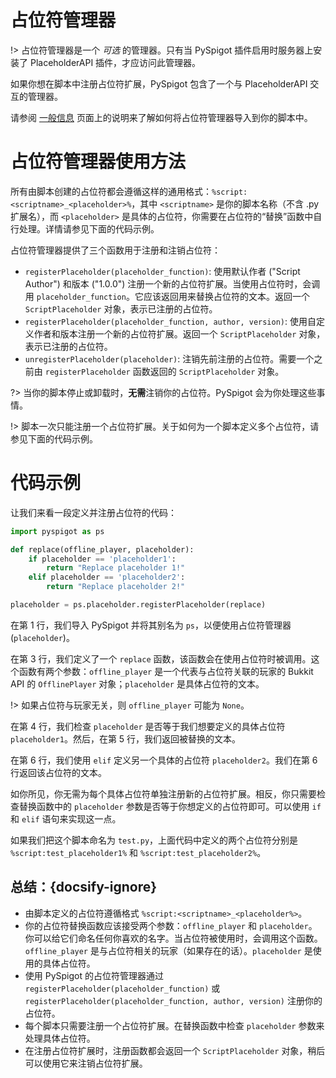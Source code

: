 # 占位符管理器

!> 占位符管理器是一个 *可选* 的管理器。只有当 PySpigot 插件启用时服务器上安装了 PlaceholderAPI 插件，才应访问此管理器。

如果你想在脚本中注册占位符扩展，PySpigot 包含了一个与 PlaceholderAPI 交互的管理器。

请参阅 [一般信息](writingscripts#pyspigot-的管理器) 页面上的说明来了解如何将占位符管理器导入到你的脚本中。

# 占位符管理器使用方法

所有由脚本创建的占位符都会遵循这样的通用格式：`%script:<scriptname>_<placeholder>%`，其中 `<scriptname>` 是你的脚本名称（不含 .py 扩展名），而 `<placeholder>` 是具体的占位符，你需要在占位符的“替换”函数中自行处理。详情请参见下面的代码示例。

占位符管理器提供了三个函数用于注册和注销占位符：

- `registerPlaceholder(placeholder_function)`: 使用默认作者 ("Script Author") 和版本 ("1.0.0") 注册一个新的占位符扩展。当使用占位符时，会调用 `placeholder_function`。它应该返回用来替换占位符的文本。返回一个 `ScriptPlaceholder` 对象，表示已注册的占位符。
- `registerPlaceholder(placeholder_function, author, version)`: 使用自定义作者和版本注册一个新的占位符扩展。返回一个 `ScriptPlaceholder` 对象，表示已注册的占位符。
- `unregisterPlaceholder(placeholder)`: 注销先前注册的占位符。需要一个之前由 `registerPlaceholder` 函数返回的 `ScriptPlaceholder` 对象。

?> 当你的脚本停止或卸载时，**无需**注销你的占位符。PySpigot 会为你处理这些事情。

!> 脚本一次只能注册一个占位符扩展。关于如何为一个脚本定义多个占位符，请参见下面的代码示例。

# 代码示例

让我们来看一段定义并注册占位符的代码：

```python
import pyspigot as ps

def replace(offline_player, placeholder):
	if placeholder == 'placeholder1':
		return "Replace placeholder 1!"
	elif placeholder == 'placeholder2':
		return "Replace placeholder 2!"

placeholder = ps.placeholder.registerPlaceholder(replace)
```

在第 1 行，我们导入 PySpigot 并将其别名为 `ps`，以便使用占位符管理器 (`placeholder`)。

在第 3 行，我们定义了一个 `replace` 函数，该函数会在使用占位符时被调用。这个函数有两个参数：`offline_player` 是一个代表与占位符关联的玩家的 Bukkit API 的 `OfflinePlayer` 对象；`placeholder` 是具体占位符的文本。

!> 如果占位符与玩家无关，则 `offline_player` 可能为 `None`。

在第 4 行，我们检查 `placeholder` 是否等于我们想要定义的具体占位符 `placeholder1`。然后，在第 5 行，我们返回被替换的文本。

在第 6 行，我们使用 `elif` 定义另一个具体的占位符 `placeholder2`。我们在第 6 行返回该占位符的文本。

如你所见，你无需为每个具体占位符单独注册新的占位符扩展。相反，你只需要检查替换函数中的 `placeholder` 参数是否等于你想定义的占位符即可。可以使用 `if` 和 `elif` 语句来实现这一点。

如果我们把这个脚本命名为 `test.py`，上面代码中定义的两个占位符分别是 `%script:test_placeholder1%` 和 `%script:test_placeholder2%`。

## 总结：{docsify-ignore}

- 由脚本定义的占位符遵循格式 `%script:<scriptname>_<placeholder%>`。
- 你的占位符替换函数应该接受两个参数：`offline_player` 和 `placeholder`。你可以给它们命名任何你喜欢的名字。当占位符被使用时，会调用这个函数。`offline_player` 是与占位符相关的玩家（如果存在的话）。`placeholder` 是使用的具体占位符。
- 使用 PySpigot 的占位符管理器通过 `registerPlaceholder(placeholder_function)` 或 `registerPlaceholder(placeholder_function, author, version)` 注册你的占位符。
- 每个脚本只需要注册一个占位符扩展。在替换函数中检查 `placeholder` 参数来处理具体占位符。
- 在注册占位符扩展时，注册函数都会返回一个 `ScriptPlaceholder` 对象，稍后可以使用它来注销占位符扩展。

